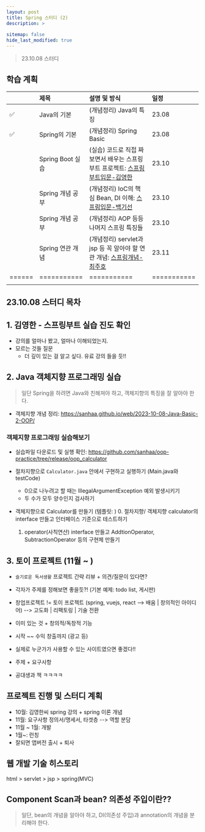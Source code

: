 ```yaml
---
layout: post
title: Spring 스터디 (2)
description: >
  
sitemap: false
hide_last_modified: true
---
```


> 23.10.08 스터디


## 학습 계획

|  |   제목        | 설명 및 방식 | 일정   |
|:--------|:---------|:----------|:----------|
| ✅ |  Java의 기본   | (개념정리) Java의 특징 |  23.08 |
| ✅ |  Spring의 기본 | (개념정리) Spring Basic | 23.08 |
|     | Spring Boot 실습 |(실습) 코드로 직접 짜보면서 배우는 스프링부트 프로젝트: [스프링부트입문-김영한](https://www.youtube.com/playlist?list=PLumVmq_uRGHgBrimIp2-7MCnoPUskVMnd) | 23.10 |
|     | Spring 개념 공부 |(개념정리) IoC의 핵심 Bean, DI 이해:  [스프링입문-백기선](https://www.inflearn.com/course/spring#curriculum) | 23.10 |
|     | Spring 개념 공부 |(개념정리) AOP 등등 나머지 스프링 특징들 | 23.10 |
|     | Spring 연관 개념 |(개념정리) servlet과 jsp 등 꼭 알아야 할 연관 개념: [스프링개념-최주호](https://inf.run/ENaN) | 23.11 |
|======|===========|===========|===========|
|      |         |         |     |



## 23.10.08 스터디 목차

## 1. 김영한 - 스프링부트 실습 진도 확인  

- 강의를 얼마나 봤고, 얼마나 이해되었는지.
- 모르는 것들 질문
    - 더 깊이 있는 걸 알고 싶다. 유료 강의 들을 듯!!

## 2. Java 객체지향 프로그래밍 실습

> 일단 Spring을 하려면 Java와 친해져야 하고, 객체지향의 특징을 잘 알아야 한다.

- 객체지향 개념 정리: https://sanhaa.github.io/web/2023-10-08-Java-Basic-2-OOP/


### 객체지향 프로그래밍 실습해보기 

- 실습파일 다운로드 및 실행 확인: https://github.com/sanhaa/oop-practice/tree/release/oop_calculator
- 절차지향으로 `Calculator.java` 안에서 구현하고 실행하기 (Main.java와 testCode)
    - 0으로 나누려고 할 때는 IllegalArgumentException 예외 발생시키기
    - 두 수가 모두 양수인지 검사하기
    

- 객체지향으로 Calculator를 만들기 (템플릿: )
    0. 절차지향/ 객체지향 calculator의 interface 만들고 인터페이스 기준으로 테스트하기 
    1. operator(사칙연산) interface 만들고 AddtionOperator, SubtractionOperator 등의 구현체 만들기
    


## 3. 토이 프로젝트 (11월 ~ )

- `슬기로운 독서생활` 프로젝트 간략 리뷰 + 의견/질문이 있다면?
- 각자가 주제를 정해보면 좋을듯?! (기본 예제: todo list, 게시판)

- 창업프로젝트 != 토이 프로젝트 (spring, vuejs, react --> 배움 | 창의적인 아이디어) --> 고도화 | 리팩토링 | 기술 전환
- 이미 있는 것 + 창의적/독창적 기능
- 시작 ~~ 수익 창출까지 (광고 등)
- 실제로 누군가가 사용할 수 있는 사이트였으면 좋겠다!!
- 주제 + 요구사항
- 공대생과 책 ㅋㅋㅋㅋ

## 프로젝트 진행 및 스터디 계획

- 10월: 김영한씨 spring 강의 + spring 이론 개념 
- 11월: 요구사항 정의서/명세서, 타겟층 --> 역할 분담
- 11월 ~ 1월: 개발
- 1월~: 런칭
- 잘되면 앱버전 출시 + 퇴사


## 웹 개발 기술 히스토리

html > servlet > jsp > spring(MVC)



## Component Scan과 bean? 의존성 주입이란??

> 일단, bean의 개념을 알아야 하고, DI(의존성 주입)과 annotation의 개념을 분리해야 한다.